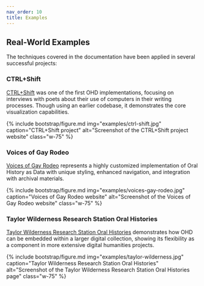 ```yaml
---
nav_order: 10
title: Examples
---
```



## Real-World Examples

The techniques covered in the documentation have been applied in several successful projects:

### CTRL+Shift
[CTRL+Shift](https://ctrl-shift.org/) was one of the first OHD implementations, focusing on interviews with poets about their use of computers in their writing processes. Though using an earlier codebase, it demonstrates the core visualization capabilities.

{% include bootstrap/figure.md img="examples/ctrl-shift.jpg" caption="CTRL+Shift project" alt="Screenshot of the CTRL+Shift project website" class="w-75" %}

### Voices of Gay Rodeo
[Voices of Gay Rodeo](https://www.voicesofgayrodeo.com/) represents a highly customized implementation of Oral History as Data with unique styling, enhanced navigation, and integration with archival materials.

{% include bootstrap/figure.md img="examples/voices-gay-rodeo.jpg" caption="Voices of Gay Rodeo website" alt="Screenshot of the Voices of Gay Rodeo website" class="w-75" %}

### Taylor Wilderness Research Station Oral Histories
[Taylor Wilderness Research Station Oral Histories](https://www.lib.uidaho.edu/digital/taylor-archive/oral_histories/) demonstrates how OHD can be embedded within a larger digital collection, showing its flexibility as a component in more extensive digital humanities projects.

{% include bootstrap/figure.md img="examples/taylor-wilderness.jpg" caption="Taylor Wilderness Research Station Oral Histories" alt="Screenshot of the Taylor Wilderness Research Station Oral Histories page" class="w-75" %}

